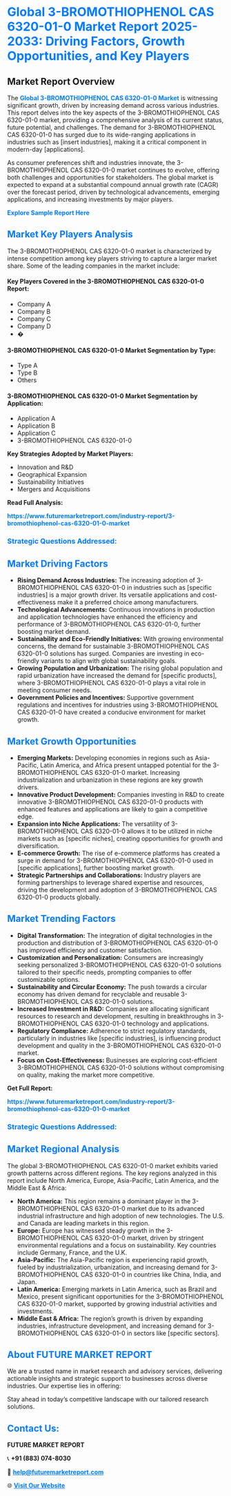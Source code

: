 <h1 style="color: #007BFF;">Global 3-BROMOTHIOPHENOL CAS 6320-01-0 Market Report 2025-2033: Driving Factors, Growth Opportunities, and Key Players</h1>

<section id="overview">
<h2>Market Report Overview</h2>
<p>The <a href="https://www.futuremarketreport.com/industry-report/3-bromothiophenol-cas-6320-01-0-market" style="color: #007BFF; text-decoration: none;"><strong>Global 3-BROMOTHIOPHENOL CAS 6320-01-0 Market</strong></a> is witnessing significant growth, driven by increasing demand across various industries. This report delves into the key aspects of the 3-BROMOTHIOPHENOL CAS 6320-01-0 market, providing a comprehensive analysis of its current status, future potential, and challenges. The demand for 3-BROMOTHIOPHENOL CAS 6320-01-0 has surged due to its wide-ranging applications in industries such as [insert industries], making it a critical component in modern-day [applications].</p>
<p>As consumer preferences shift and industries innovate, the 3-BROMOTHIOPHENOL CAS 6320-01-0 market continues to evolve, offering both challenges and opportunities for stakeholders. The global market is expected to expand at a substantial compound annual growth rate (CAGR) over the forecast period, driven by technological advancements, emerging applications, and increasing investments by major players.</p>
</section>

<section id="overview">
<p><a href="https://www.futuremarketreport.com/request-sample/reportId=111919" style="color: #007BFF; text-decoration: none;"><strong>Explore Sample Report Here</strong></a></p>
</section>

<section id="key-players">
<h2 style="color: #007BFF;">Market Key Players Analysis</h2>
<p>The 3-BROMOTHIOPHENOL CAS 6320-01-0 market is characterized by intense competition among key players striving to capture a larger market share. Some of the leading companies in the market include:</p>
<h4>Key Players Covered in the 3-BROMOTHIOPHENOL CAS 6320-01-0 Report:</h4>
<ul><li>Company A</li><li>Company B</li><li>Company C</li><li>Company D</li><li>�</li></ul>
<h4>3-BROMOTHIOPHENOL CAS 6320-01-0 Market Segmentation by Type:</h4>
<ul><li>Type A</li><li>Type B</li><li>Others</li></ul>

<h4>3-BROMOTHIOPHENOL CAS 6320-01-0 Market Segmentation by Application:</h4>
<ul><li>Application A</li><li>Application B</li><li>Application C</li><li>3-BROMOTHIOPHENOL CAS 6320-01-0</li></ul>
<p><strong>Key Strategies Adopted by Market Players:</strong></p>
<ul>
<li>Innovation and R&D</li>
<li>Geographical Expansion</li>
<li>Sustainability Initiatives</li>
<li>Mergers and Acquisitions</li>
</ul>
</section>

<section>
<p><strong>Read Full Analysis: </strong></p><a href="https://www.futuremarketreport.com/industry-report/3-bromothiophenol-cas-6320-01-0-market" style="color: #007BFF; text-decoration: none;"><strong>https://www.futuremarketreport.com/industry-report/3-bromothiophenol-cas-6320-01-0-market</strong></a>
<h3 style="color: #007BFF;">Strategic Questions Addressed:</h3>
</section>

<section id="driving-factors">
<h2 style="color: #007BFF;">Market Driving Factors</h2>
<ul>
<li><strong>Rising Demand Across Industries:</strong> The increasing adoption of 3-BROMOTHIOPHENOL CAS 6320-01-0 in industries such as [specific industries] is a major growth driver. Its versatile applications and cost-effectiveness make it a preferred choice among manufacturers.</li>
<li><strong>Technological Advancements:</strong> Continuous innovations in production and application technologies have enhanced the efficiency and performance of 3-BROMOTHIOPHENOL CAS 6320-01-0, further boosting market demand.</li>
<li><strong>Sustainability and Eco-Friendly Initiatives:</strong> With growing environmental concerns, the demand for sustainable 3-BROMOTHIOPHENOL CAS 6320-01-0 solutions has surged. Companies are investing in eco-friendly variants to align with global sustainability goals.</li>
<li><strong>Growing Population and Urbanization:</strong> The rising global population and rapid urbanization have increased the demand for [specific products], where 3-BROMOTHIOPHENOL CAS 6320-01-0 plays a vital role in meeting consumer needs.</li>
<li><strong>Government Policies and Incentives:</strong> Supportive government regulations and incentives for industries using 3-BROMOTHIOPHENOL CAS 6320-01-0 have created a conducive environment for market growth.</li>
</ul>
</section>

<section id="growth-opportunities">
<h2 style="color: #007BFF;">Market Growth Opportunities</h2>
<ul>
<li><strong>Emerging Markets:</strong> Developing economies in regions such as Asia-Pacific, Latin America, and Africa present untapped potential for the 3-BROMOTHIOPHENOL CAS 6320-01-0 market. Increasing industrialization and urbanization in these regions are key growth drivers.</li>
<li><strong>Innovative Product Development:</strong> Companies investing in R&D to create innovative 3-BROMOTHIOPHENOL CAS 6320-01-0 products with enhanced features and applications are likely to gain a competitive edge.</li>
<li><strong>Expansion into Niche Applications:</strong> The versatility of 3-BROMOTHIOPHENOL CAS 6320-01-0 allows it to be utilized in niche markets such as [specific niches], creating opportunities for growth and diversification.</li>
<li><strong>E-commerce Growth:</strong> The rise of e-commerce platforms has created a surge in demand for 3-BROMOTHIOPHENOL CAS 6320-01-0 used in [specific applications], further boosting market growth.</li>
<li><strong>Strategic Partnerships and Collaborations:</strong> Industry players are forming partnerships to leverage shared expertise and resources, driving the development and adoption of 3-BROMOTHIOPHENOL CAS 6320-01-0 products globally.</li>
</ul>
</section>

<section id="trending-factors">
<h2 style="color: #007BFF;">Market Trending Factors</h2>
<ul>
<li><strong>Digital Transformation:</strong> The integration of digital technologies in the production and distribution of 3-BROMOTHIOPHENOL CAS 6320-01-0 has improved efficiency and customer satisfaction.</li>
<li><strong>Customization and Personalization:</strong> Consumers are increasingly seeking personalized 3-BROMOTHIOPHENOL CAS 6320-01-0 solutions tailored to their specific needs, prompting companies to offer customizable options.</li>
<li><strong>Sustainability and Circular Economy:</strong> The push towards a circular economy has driven demand for recyclable and reusable 3-BROMOTHIOPHENOL CAS 6320-01-0 solutions.</li>
<li><strong>Increased Investment in R&D:</strong> Companies are allocating significant resources to research and development, resulting in breakthroughs in 3-BROMOTHIOPHENOL CAS 6320-01-0 technology and applications.</li>
<li><strong>Regulatory Compliance:</strong> Adherence to strict regulatory standards, particularly in industries like [specific industries], is influencing product development and quality in the 3-BROMOTHIOPHENOL CAS 6320-01-0 market.</li>
<li><strong>Focus on Cost-Effectiveness:</strong> Businesses are exploring cost-efficient 3-BROMOTHIOPHENOL CAS 6320-01-0 solutions without compromising on quality, making the market more competitive.</li>
</ul>
</section>

<section>
<p><strong>Get Full Report: </strong></p><a href="https://www.futuremarketreport.com/industry-report/3-bromothiophenol-cas-6320-01-0-market" style="color: #007BFF; text-decoration: none;"><strong>https://www.futuremarketreport.com/industry-report/3-bromothiophenol-cas-6320-01-0-market</strong></a>
<h3 style="color: #007BFF;">Strategic Questions Addressed:</h3>
</section>


<section id="regional-analysis">
<h2 style="color: #007BFF;">Market Regional Analysis</h2>
<p>The global 3-BROMOTHIOPHENOL CAS 6320-01-0 market exhibits varied growth patterns across different regions. The key regions analyzed in this report include North America, Europe, Asia-Pacific, Latin America, and the Middle East & Africa:</p>
<ul>
<li><strong>North America:</strong> This region remains a dominant player in the 3-BROMOTHIOPHENOL CAS 6320-01-0 market due to its advanced industrial infrastructure and high adoption of new technologies. The U.S. and Canada are leading markets in this region.</li>
<li><strong>Europe:</strong> Europe has witnessed steady growth in the 3-BROMOTHIOPHENOL CAS 6320-01-0 market, driven by stringent environmental regulations and a focus on sustainability. Key countries include Germany, France, and the U.K.</li>
<li><strong>Asia-Pacific:</strong> The Asia-Pacific region is experiencing rapid growth, fueled by industrialization, urbanization, and increasing demand for 3-BROMOTHIOPHENOL CAS 6320-01-0 in countries like China, India, and Japan.</li>
<li><strong>Latin America:</strong> Emerging markets in Latin America, such as Brazil and Mexico, present significant opportunities for the 3-BROMOTHIOPHENOL CAS 6320-01-0 market, supported by growing industrial activities and investments.</li>
<li><strong>Middle East & Africa:</strong> The region’s growth is driven by expanding industries, infrastructure development, and increasing demand for 3-BROMOTHIOPHENOL CAS 6320-01-0 in sectors like [specific sectors].</li>
</ul>
</section>

<footer>
<h2 style="color: #007BFF;">About FUTURE MARKET REPORT</h2>
<p>We are a trusted name in market research and advisory services, delivering actionable insights and strategic support to businesses across diverse industries. Our expertise lies in offering:</p>

<p>Stay ahead in today’s competitive landscape with our tailored research solutions.</p>

<h2 style="color: #007BFF;">Contact Us:</h2>
<p><strong>FUTURE MARKET REPORT</strong></p>
<p>📞 <strong>+91 (883) 074-8030</strong></p>
<p>📧 <strong><a href="mailto:help@futuremarketreport.com" style="color: #007BFF;">help@futuremarketreport.com</a></strong></p>
<p>🌐 <strong><a href="https://www.futuremarketreport.com/" style="color: #007BFF;">Visit Our Website</a></strong></p>
</footer>